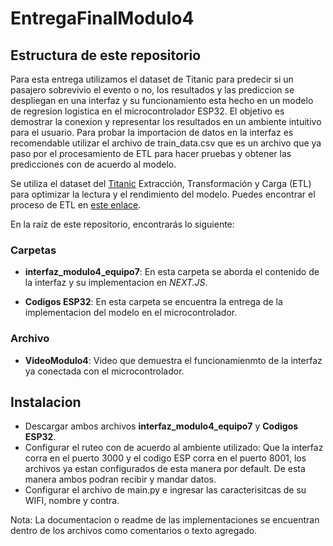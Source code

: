 # EntregaFinalModulo4

## Estructura de este repositorio

Para esta entrega utilizamos el dataset de Titanic para predecir si un pasajero sobrevivio el evento o no, los resultados y las prediccion se despliegan en una interfaz y su funcionamiento esta hecho en un modelo de regresion logistica en el microcontrolador ESP32. El objetivo es demostrar la conexion y representar los resultados en un ambiente intuitivo para el usuario. Para probar la importacion de datos en la interfaz es recomendable utilizar el archivo de train_data.csv que es un archivo que ya paso por el procesamiento de ETL para hacer pruebas y obtener las predicciones con de acuerdo al modelo. 

Se utiliza el dataset del [Titanic](https://www.kaggle.com/competitions/titanic/data)
Extracción, Transformación y Carga (ETL) para optimizar la lectura y el rendimiento del modelo. Puedes encontrar el proceso de ETL en [este enlace](https://github.com/ArturoGarzaTec/TC3006C.101_Equipo.git).

En la raíz de este repositorio, encontrarás lo siguiente:

### Carpetas

- **interfaz_modulo4_equipo7**: En esta carpeta se aborda el contenido de la interfaz y su implementacion en *NEXT.JS*.

- **Codigos ESP32**: En esta carpeta se encuentra la entrega de la implementacion del modelo en el microcontrolador.

### Archivo

- **VideoModulo4**: Video que demuestra el funcionamienmto de la interfaz ya conectada con el microcontrolador.

## Instalacion

- Descargar ambos archivos **interfaz_modulo4_equipo7** y **Codigos ESP32**.
- Configurar el ruteo con de acuerdo al ambiente utilizado: Que la interfaz corra en el puerto 3000 y el codigo ESP corra en el puerto 8001, los archivos ya estan configurados de esta manera por default. De esta manera ambos podran recibir y mandar datos.
- Configurar el archivo de main.py e ingresar las caracterisitcas de su WIFI, nombre y contra. 


    
Nota: La documentacion o readme de las implementaciones se encuentran dentro de los archivos como comentarios o texto agregado. 

